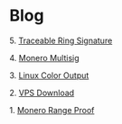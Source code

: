 # Blog

5\. [Traceable Ring Signature](/005TraceableRingSignature.md)

4\. [Monero Multisig](/004Multisig/004Multisig.md)

3\. [Linux Color Output](/003LinuxColorOutput/003LinuxColorOutput.md)

2\. [VPS Download](/002VPSDownload/002VPSDownload.md)

1\. [Monero Range Proof](/001RangeProof/001RangeProof.md)
